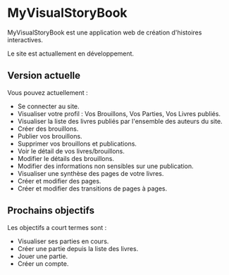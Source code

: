MyVisualStoryBook
=================

MyVisualStoryBook est une application web de création d'histoires interactives.

Le site est actuallement en développement.

Version actuelle
----------------
Vous pouvez actuellement :
- Se connecter au site.
- Visualiser votre profil : Vos Brouillons, Vos Parties, Vos Livres publiés.
- Visualiser la liste des livres publiés par l'ensemble des auteurs du site.
- Créer des brouillons.
- Publier vos brouillons.
- Supprimer vos brouillons et publications.
- Voir le détail de vos livres/brouillons.
- Modifier le détails des brouillons.
- Modifier des informations non sensibles sur une publication.
- Visualiser une synthèse des pages de votre livres.
- Créer et modifier des pages.
- Créer et modifier des transitions de pages à pages.

Prochains objectifs
-------------------
Les objectifs a court termes sont :
- Visualiser ses parties en cours.
- Créer une partie depuis la liste des livres.
- Jouer une partie.
- Créer un compte.